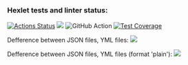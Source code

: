 ### Hexlet tests and linter status:
[![Actions Status](https://github.com/Daria-Savicheva/frontend-project-46/workflows/hexlet-check/badge.svg)](https://github.com/Daria-Savicheva/frontend-project-46/actions)
<a href="https://codeclimate.com/github/Daria-Savicheva/frontend-project-46/maintainability"><img src="https://api.codeclimate.com/v1/badges/e2244d5fcad9fb22f9db/maintainability" /></a>
![GitHub Action](https://github.com/Daria-Savicheva/frontend-project-46/actions/workflows/github-actions-demo.yml/badge.svg)
[![Test Coverage](https://api.codeclimate.com/v1/badges/e2244d5fcad9fb22f9db/test_coverage)](https://codeclimate.com/github/Daria-Savicheva/frontend-project-46/test_coverage)

Defference between JSON files, YML files:
<a href="https://asciinema.org/a/581793" target="_blank"><img src="https://asciinema.org/a/581793.svg" /></a>

Defference between JSON files, YML files (format 'plain'):
<a href="https://asciinema.org/a/581808" target="_blank"><img src="https://asciinema.org/a/581808.svg" /></a>
